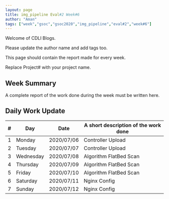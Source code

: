 ```yaml
---
layout: page
title: img_pipeline Eval#2 Week#6
author: "Aman"
tags: ["week","gsoc","gsoc2020","img_pipeline","eval#2","week#6"]
---
```

Welcome of CDLI Blogs.

Please update the author name and add tags too. 

This page should contain the report made for every week.

Replace Project# with your project name.

## Week Summary

A complete report of the work done during the week must be written here. 


## Daily Work Update

|\#|Day|Date|A short description of the work done|  
|---	|---	|---	|---	|  
|1   	| Monday 	|   2020/07/06	| Controller Upload |  
|2   	| Tuesday  	|   2020/07/07	| Controller Upload |  
|3   	| Wednesday  	|  2020/07/08 	| Algorithm FlatBed Scan |  
|4   	| Thursday  	|   2020/07/09	| Algorithm FlatBed Scan |  
|5   	| Friday  	|   2020/07/10	| Algorithm FlatBed Scan |  
|6   	| Saturday  	|   2020/07/11	| Nginx Config |  
|7   	| Sunday  	|   2020/07/12	| Nginx Config |  

